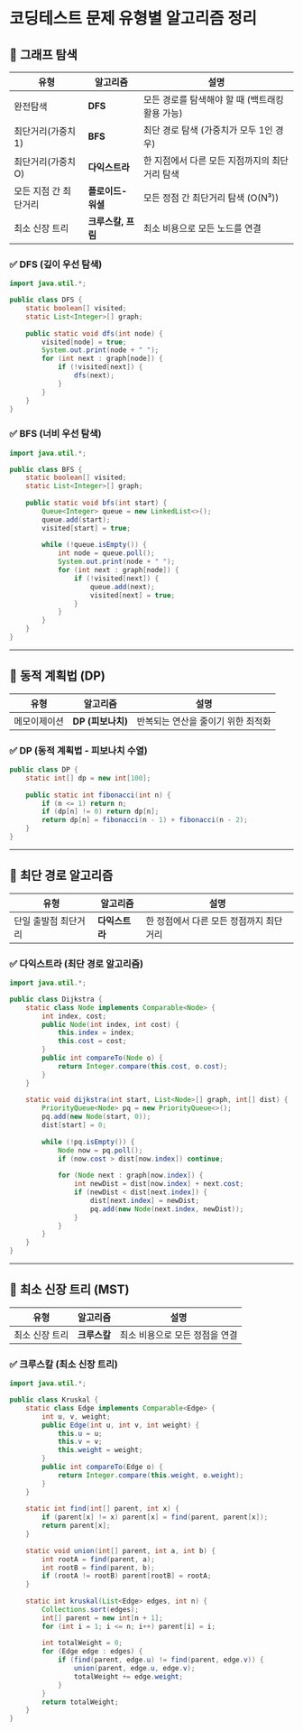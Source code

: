 # 코딩테스트 문제 유형별 알고리즘 정리

## 📌 그래프 탐색
| 유형 | 알고리즘 | 설명 |
|------|---------|------|
| 완전탐색 | **DFS** | 모든 경로를 탐색해야 할 때 (백트래킹 활용 가능) |
| 최단거리(가중치 1) | **BFS** | 최단 경로 탐색 (가중치가 모두 1인 경우) |
| 최단거리(가중치 O) | **다익스트라** | 한 지점에서 다른 모든 지점까지의 최단거리 탐색 |
| 모든 지점 간 최단거리 | **플로이드-워셜** | 모든 정점 간 최단거리 탐색 (O(N³)) |
| 최소 신장 트리 | **크루스칼, 프림** | 최소 비용으로 모든 노드를 연결 |

### ✅ DFS (깊이 우선 탐색)
```java
import java.util.*;

public class DFS {
    static boolean[] visited;
    static List<Integer>[] graph;
    
    public static void dfs(int node) {
        visited[node] = true;
        System.out.print(node + " ");
        for (int next : graph[node]) {
            if (!visited[next]) {
                dfs(next);
            }
        }
    }
}
```

### ✅ BFS (너비 우선 탐색)
```java
import java.util.*;

public class BFS {
    static boolean[] visited;
    static List<Integer>[] graph;
    
    public static void bfs(int start) {
        Queue<Integer> queue = new LinkedList<>();
        queue.add(start);
        visited[start] = true;
        
        while (!queue.isEmpty()) {
            int node = queue.poll();
            System.out.print(node + " ");
            for (int next : graph[node]) {
                if (!visited[next]) {
                    queue.add(next);
                    visited[next] = true;
                }
            }
        }
    }
}
```

---

## 📌 동적 계획법 (DP)
| 유형 | 알고리즘 | 설명 |
|------|---------|------|
| 메모이제이션 | **DP (피보나치)** | 반복되는 연산을 줄이기 위한 최적화 |

### ✅ DP (동적 계획법 - 피보나치 수열)
```java
public class DP {
    static int[] dp = new int[100];
    
    public static int fibonacci(int n) {
        if (n <= 1) return n;
        if (dp[n] != 0) return dp[n];
        return dp[n] = fibonacci(n - 1) + fibonacci(n - 2);
    }
}
```

---

## 📌 최단 경로 알고리즘
| 유형 | 알고리즘 | 설명 |
|------|---------|------|
| 단일 출발점 최단거리 | **다익스트라** | 한 정점에서 다른 모든 정점까지 최단거리 |

### ✅ 다익스트라 (최단 경로 알고리즘)
```java
import java.util.*;

public class Dijkstra {
    static class Node implements Comparable<Node> {
        int index, cost;
        public Node(int index, int cost) {
            this.index = index;
            this.cost = cost;
        }
        public int compareTo(Node o) {
            return Integer.compare(this.cost, o.cost);
        }
    }
    
    static void dijkstra(int start, List<Node>[] graph, int[] dist) {
        PriorityQueue<Node> pq = new PriorityQueue<>();
        pq.add(new Node(start, 0));
        dist[start] = 0;
        
        while (!pq.isEmpty()) {
            Node now = pq.poll();
            if (now.cost > dist[now.index]) continue;
            
            for (Node next : graph[now.index]) {
                int newDist = dist[now.index] + next.cost;
                if (newDist < dist[next.index]) {
                    dist[next.index] = newDist;
                    pq.add(new Node(next.index, newDist));
                }
            }
        }
    }
}
```

---

## 📌 최소 신장 트리 (MST)
| 유형 | 알고리즘 | 설명 |
|------|---------|------|
| 최소 신장 트리 | **크루스칼** | 최소 비용으로 모든 정점을 연결 |

### ✅ 크루스칼 (최소 신장 트리)
```java
import java.util.*;

public class Kruskal {
    static class Edge implements Comparable<Edge> {
        int u, v, weight;
        public Edge(int u, int v, int weight) {
            this.u = u;
            this.v = v;
            this.weight = weight;
        }
        public int compareTo(Edge o) {
            return Integer.compare(this.weight, o.weight);
        }
    }
    
    static int find(int[] parent, int x) {
        if (parent[x] != x) parent[x] = find(parent, parent[x]);
        return parent[x];
    }
    
    static void union(int[] parent, int a, int b) {
        int rootA = find(parent, a);
        int rootB = find(parent, b);
        if (rootA != rootB) parent[rootB] = rootA;
    }
    
    static int kruskal(List<Edge> edges, int n) {
        Collections.sort(edges);
        int[] parent = new int[n + 1];
        for (int i = 1; i <= n; i++) parent[i] = i;
        
        int totalWeight = 0;
        for (Edge edge : edges) {
            if (find(parent, edge.u) != find(parent, edge.v)) {
                union(parent, edge.u, edge.v);
                totalWeight += edge.weight;
            }
        }
        return totalWeight;
    }
}
```

